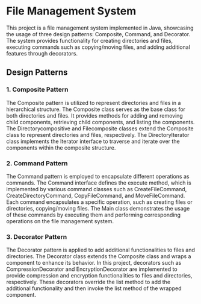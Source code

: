 <h1>File Management System</h1>
This project is a file management system implemented in Java, showcasing the usage of three design patterns: Composite, Command, and Decorator. The system provides functionality for creating directories and files, executing commands such as copying/moving files, and adding additional features through decorators.

<h2>Design Patterns</h2>
<h3>1. Composite Pattern</h3>
The Composite pattern is utilized to represent directories and files in a hierarchical structure. The Composite class serves as the base class for both directories and files. It provides methods for adding and removing child components, retrieving child components, and listing the components. The Directorycompositive and Filecomposite classes extend the Composite class to represent directories and files, respectively. The DirectoryIterator class implements the Iterator interface to traverse and iterate over the components within the composite structure.

<h3>2. Command Pattern</h3>
The Command pattern is employed to encapsulate different operations as commands. The Command interface defines the execute method, which is implemented by various command classes such as CreateFileCommand, CreateDirectoryCommand, CopyFileCommand, and MoveFileCommand. Each command encapsulates a specific operation, such as creating files or directories, copying/moving files. The Main class demonstrates the usage of these commands by executing them and performing corresponding operations on the file management system.

<h3>3. Decorator Pattern</h3>
The Decorator pattern is applied to add additional functionalities to files and directories. The Decorator class extends the Composite class and wraps a component to enhance its behavior. In this project, decorators such as CompressionDecorator and EncryptionDecorator are implemented to provide compression and encryption functionalities to files and directories, respectively. These decorators override the list method to add the additional functionality and then invoke the list method of the wrapped component.
